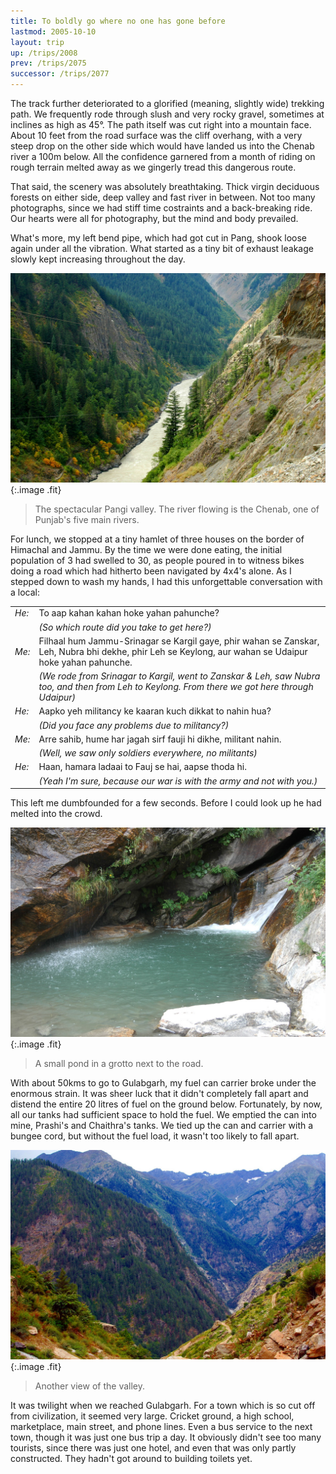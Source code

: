 ```yaml
---
title: To boldly go where no one has gone before
lastmod: 2005-10-10
layout: trip
up: /trips/2008
prev: /trips/2075
successor: /trips/2077
---
```


The track further deteriorated to a glorified (meaning,             slightly wide) trekking path. We frequently rode through slush             and very rocky gravel, sometimes at inclines as high as 45&deg;.             The path itself was cut right into a mountain face. About 10             feet from the road surface was the cliff overhang, with a very             steep drop on the other side which would have landed us into the             Chenab river a 100m below. All the confidence garnered from a             month of riding on rough terrain melted away as we gingerly             tread this dangerous route.

That said, the scenery was absolutely breathtaking. Thick             virgin deciduous forests on either side, deep valley and fast             river in between. Not too many photographs, since we had stiff             time costraints and a back-breaking ride. Our hearts were all             for photography, but the mind and body prevailed.

What's more, my left bend pipe, which had got cut in Pang,             shook loose again under all the vibration. What started as a             tiny bit of exhaust leakage slowly kept increasing throughout             the day.

![DSC_0371.JPG](/images/photos/DSC_0371.JPG 'DSC_0371.JPG'){:.image .fit}

>  The spectacular Pangi valley. The river flowing             is the Chenab, one of Punjab's five main rivers. 

For lunch, we stopped at a tiny hamlet of three houses on the             border of Himachal and Jammu. By the time we were done eating,             the initial population of 3 had swelled to 30, as people poured             in to witness bikes doing a road which had hitherto been             navigated by 4x4's alone. As I stepped down to wash my hands, I             had this unforgettable conversation with a local:

| | |
|:-|:-|
_He:_ | To aap kahan kahan hoke yahan pahunche?
|  | _(So which route did you take to get here?)_
_Me:_ | Filhaal hum Jammu-Srinagar se Kargil gaye, phir wahan                   se Zanskar, Leh, Nubra bhi dekhe, phir Leh se Keylong, aur                   wahan se Udaipur hoke yahan pahunche.
| | _(We rode from Srinagar to Kargil, went to Zanskar &amp;                   Leh, saw Nubra too, and then from Leh to Keylong. From                   there we got here through Udaipur)_
_He:_ | Aapko yeh militancy ke kaaran kuch dikkat to nahin hua?
| | _(Did you face any problems due to militancy?)_
_Me:_ | Arre sahib, hume har jagah sirf fauji hi dikhe,                   militant nahin.
| | _(Well, we saw only soldiers everywhere, no                   militants)_
_He:_ | Haan, hamara ladaai to Fauj se hai, aapse thoda                   hi.
| | _(Yeah I'm sure, because our war is with the army and                   not with you.)_

This left me dumbfounded for a few seconds. Before I could             look up he had melted into the crowd.

![DSC_0372.JPG](/images/photos/DSC_0372.JPG 'DSC_0372.JPG'){:.image .fit}

>  A small pond in a grotto next to the road. 

With about 50kms to go to Gulabgarh, my fuel can carrier broke             under the enormous strain. It was sheer luck that it didn't             completely fall apart and distend the entire 20 litres of fuel             on the ground below. Fortunately, by now, all our tanks had             sufficient space to hold the fuel. We emptied the can into mine,             Prashi's and Chaithra's tanks. We tied up the can and carrier             with a bungee cord, but without the fuel load, it wasn't too             likely to fall apart.

![DSC_0373.JPG](/images/photos/DSC_0373.JPG 'DSC_0373.JPG'){:.image .fit}

>  Another view of the valley. 

It was twilight when we reached Gulabgarh. For a town which is             so cut off from civilization, it seemed very large. Cricket             ground, a high school, marketplace, main street, and phone             lines. Even a bus service to the next town, though it was just             one bus trip a day. It obviously didn't see too many tourists,             since there was just one hotel, and even that was only partly             constructed. They hadn't got around to building toilets yet.


